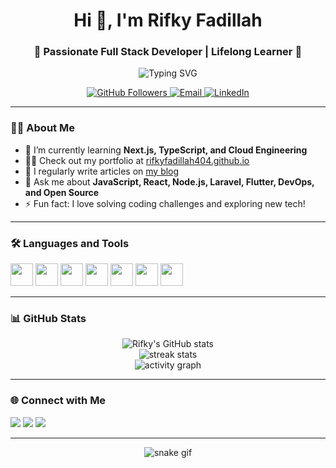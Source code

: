 <!-- Hi there, I'm Rifky Fadillah! 👋 -->

<h1 align="center">Hi 👋, I'm Rifky Fadillah</h1>
<h3 align="center">🚀 Passionate Full Stack Developer | Lifelong Learner 🚀</h3>

<p align="center">
  <img src="https://readme-typing-svg.demolab.com?font=Fira+Code&duration=2000&pause=1000&color=1F8AC0&center=true&vCenter=true&width=500&lines=Welcome+to+my+GitHub+Profile!;Code.+Build.+Repeat.;Let's+create+something+awesome+today!" alt="Typing SVG" />
</p>

<p align="center">
  <a href="https://github.com/rifkyfadillah404">
    <img src="https://img.shields.io/github/followers/rifkyfadillah404?label=Follow&style=social" alt="GitHub Followers"/>
  </a>
  <a href="mailto:rifkyfadillah404@gmail.com">
    <img src="https://img.shields.io/badge/Email-D14836?style=flat&logo=gmail&logoColor=white" alt="Email"/>
  </a>
  <a href="https://www.linkedin.com/in/rifkyfadillah404/">
    <img src="https://img.shields.io/badge/LinkedIn-blue?style=flat&logo=linkedin" alt="LinkedIn"/>
  </a>
</p>

---

### 🙋‍♂️ About Me

- 🌱 I’m currently learning **Next.js, TypeScript, and Cloud Engineering**
- 👨‍💻 Check out my portfolio at [rifkyfadillah404.github.io](https://rifkyfadillah404.github.io)
- 📝 I regularly write articles on [my blog](https://dev.to/rifkyfadillah404) <!-- Ganti dengan blog kamu jika ada -->
- 💬 Ask me about **JavaScript, React, Node.js, Laravel, Flutter, DevOps, and Open Source**
- ⚡ Fun fact: I love solving coding challenges and exploring new tech!

---

### 🛠️ Languages and Tools

<p align="left">
  <img src="https://cdn.jsdelivr.net/gh/devicons/devicon/icons/javascript/javascript-original.svg" width="36" height="36" />
  <img src="https://cdn.jsdelivr.net/gh/devicons/devicon/icons/typescript/typescript-original.svg" width="36" height="36" />
  <img src="https://cdn.jsdelivr.net/gh/devicons/devicon/icons/react/react-original.svg" width="36" height="36" />
  <img src="https://cdn.jsdelivr.net/gh/devicons/devicon/icons/nodejs/nodejs-original.svg" width="36" height="36" />
  <img src="https://cdn.jsdelivr.net/gh/devicons/devicon/icons/laravel/laravel-plain.svg" width="36" height="36" />
  <img src="https://cdn.jsdelivr.net/gh/devicons/devicon/icons/flutter/flutter-original.svg" width="36" height="36" />
  <img src="https://cdn.jsdelivr.net/gh/devicons/devicon/icons/git/git-original.svg" width="36" height="36" />
  <!-- Tambah/kurangi sesuai skill -->
</p>

---

### 📊 GitHub Stats

<p align="center">
  <img src="https://github-readme-stats.vercel.app/api?username=rifkyfadillah404&show_icons=true&theme=tokyonight" alt="Rifky's GitHub stats" />  
  <br/>
  <img src="https://github-readme-streak-stats.herokuapp.com/?user=rifkyfadillah404&theme=tokyonight" alt="streak stats"/>
  <br/>
  <img src="https://github-readme-activity-graph.cyclic.app/graph?username=rifkyfadillah404&theme=tokyo-night" alt="activity graph"/>
</p>

---

### 🌐 Connect with Me

<p align="left">
  <a href="mailto:rifkyfadillah404@gmail.com"><img src="https://img.shields.io/badge/Gmail-D14836?style=flat&logo=gmail&logoColor=white"/></a>
  <a href="https://www.linkedin.com/in/rifkyfadillah404/"><img src="https://img.shields.io/badge/LinkedIn-blue?style=flat&logo=linkedin"/></a>
  <a href="https://dev.to/rifkyfadillah404"><img src="https://img.shields.io/badge/DEV.to-0A0A0A?style=flat&logo=devdotto&logoColor=white"/></a>
  <!-- Tambahkan sosial media lainnya jika ada -->
</p>

---

<p align="center">
  <img src="https://github.com/rifkyfadillah404/rifkyfadillah404/raw/output/github-contribution-grid-snake.svg" alt="snake gif" />
</p>

<!--
**rifkyfadillah404/rifkyfadillah404** is a ✨ special ✨ repository for your GitHub profile README.
-->
